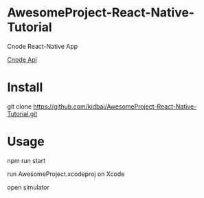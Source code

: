 # AwesomeProject-React-Native-Tutorial

Cnode React-Native App

[Cnode Api](https://cnodejs.org/api)

# Install

  git clone https://github.com/kidbai/AwesomeProject-React-Native-Tutorial.git

# Usage

  npm run start

  run AwesomeProject.xcodeproj on Xcode

  open simulator
